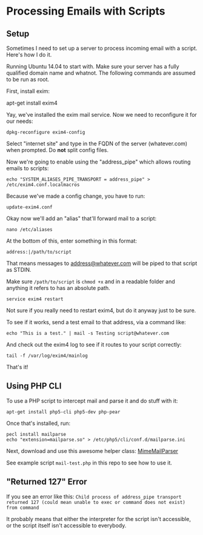 # Processing Emails with Scripts

## Setup

Sometimes I need to set up a server to process incoming email with a script. Here's how I do it.

Running Ubuntu 14.04 to start with. Make sure your server has a fully qualified domain name and whatnot. The following commands are assumed to be run as root.

First, install exim:

   apt-get install exim4

Yay, we've installed the exim mail service. Now we need to reconfigure it for our needs:

    dpkg-reconfigure exim4-config

Select "internet site" and type in the FQDN of the server (whatever.com) when prompted. Do **not** split config files.

Now we're going to enable using the "address_pipe" which allows routing emails to scripts:

    echo "SYSTEM_ALIASES_PIPE_TRANSPORT = address_pipe" > /etc/exim4.conf.localmacros

Because we've made a config change, you have to run:

    update-exim4.conf

Okay now we'll add an "alias" that'll forward mail to a script:

    nano /etc/aliases

At the bottom of this, enter something in this format:

    address:|/path/to/script

That means messages to address@whatever.com will be piped to that script as STDIN.

Make sure `/path/to/script` is `chmod +x` and in a readable folder and anything it refers to has an absolute path.

    service exim4 restart

Not sure if you really need to restart exim4, but do it anyway just to be sure.

To see if it works, send a test email to that address, via a command like:

    echo "This is a test." | mail -s Testing script@whatever.com

And check out the exim4 log to see if it routes to your script correctly:

    tail -f /var/log/exim4/mainlog

That's it!

## Using PHP CLI

To use a PHP script to intercept mail and parse it and do stuff with it:

    apt-get install php5-cli php5-dev php-pear

Once that's installed, run:

    pecl install mailparse
    echo "extension=mailparse.so" > /etc/php5/cli/conf.d/mailparse.ini

Next, download and use this awesome helper class: [MimeMailParser](https://code.google.com/p/php-mime-mail-parser/)

See example script `mail-test.php` in this repo to see how to use it.

## "Returned 127" Error

If you see an error like this: `Child process of address_pipe transport returned 127 (could mean unable to exec or command does not exist) from command`

It probably means that either the interpreter for the script isn't accessible, or the script itself isn't accessible to everybody.